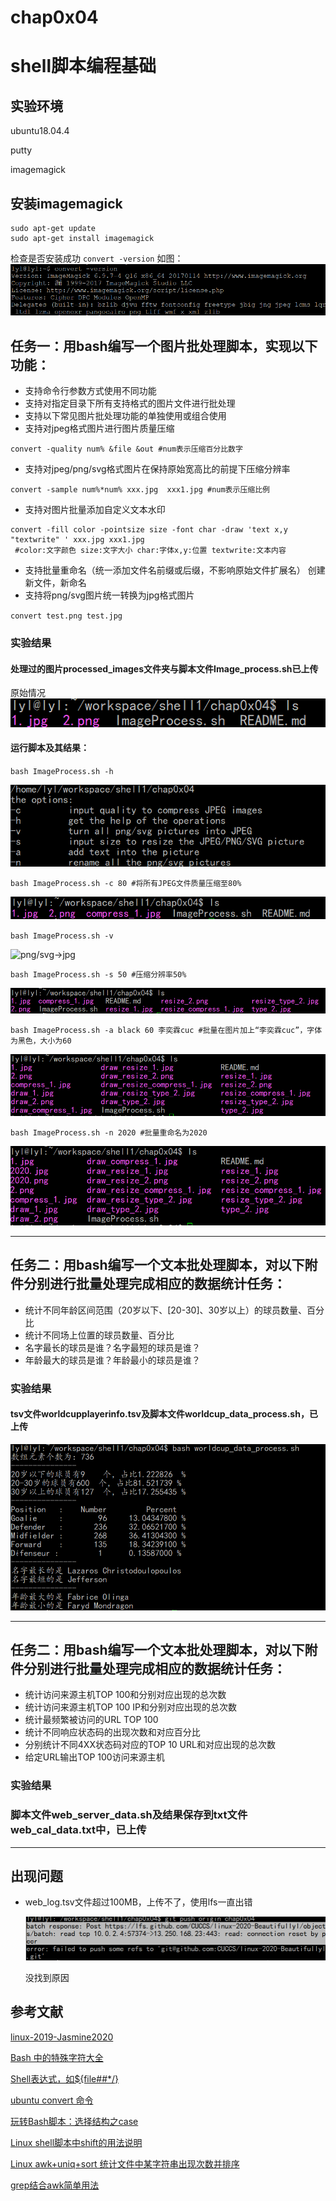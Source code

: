 # chap0x04
# shell脚本编程基础
## 实验环境
ubuntu18.04.4

putty

imagemagick
## 安装imagemagick
``` 
sudo apt-get update 
sudo apt-get install imagemagick
```
检查是否安装成功
`convert -version`
如图：
![安装imagemagick成功](img/安装imagemagick成功.png)
## 任务一：用bash编写一个图片批处理脚本，实现以下功能： 
* 支持命令行参数方式使用不同功能
* 支持对指定目录下所有支持格式的图片文件进行批处理
* 支持以下常见图片批处理功能的单独使用或组合使用 
* 支持对jpeg格式图片进行图片质量压缩
  
`convert -quality num% &file &out #num表示压缩百分比数字`
* 支持对jpeg/png/svg格式图片在保持原始宽高比的前提下压缩分辨率
  
`convert -sample num%*num% xxx.jpg  xxx1.jpg #num表示压缩比例`
* 支持对图片批量添加自定义文本水印

```
convert -fill color -pointsize size -font char -draw 'text x,y "textwrite" ' xxx.jpg xxx1.jpg
 #color:文字颜色 size:文字大小 char:字体x,y:位置 textwrite:文本内容
 ```
* 支持批量重命名（统一添加文件名前缀或后缀，不影响原始文件扩展名）
创建新文件，新命名
* 支持将png/svg图片统一转换为jpg格式图片
  
`convert test.png test.jpg`
### 实验结果
#### 处理过的图片processed_images文件夹与脚本文件Image_process.sh已上传
原始情况
![原始情况](img/原始情况.png)
#### 运行脚本及其结果：

`bash ImageProcess.sh -h`

![-h结果](img/帮助信息结果.png)

`bash ImageProcess.sh -c 80 #将所有JPEG文件质量压缩至80%`

![质量压缩结果](img/压缩结果.png)

`bash ImageProcess.sh -v`

![png/svg->jpg](img/png,svg转jpg.png)

`bash ImageProcess.sh -s 50 #压缩分辨率50%`

![压缩分辨率](img/压缩分辨率.png)

`bash ImageProcess.sh -a black 60 李奕霖cuc #批量在图片加上“李奕霖cuc”，字体为黑色，大小为60`

![批量加入水印](img/批量加入水印.png)

`bash ImageProcess.sh -n 2020 #批量重命名为2020`

![批量重命名](img/批量重命名.png)

***
## 任务二：用bash编写一个文本批处理脚本，对以下附件分别进行批量处理完成相应的数据统计任务： 
* 统计不同年龄区间范围（20岁以下、[20-30]、30岁以上）的球员数量、百分比
* 统计不同场上位置的球员数量、百分比
* 名字最长的球员是谁？名字最短的球员是谁？
* 年龄最大的球员是谁？年龄最小的球员是谁？
### 实验结果
#### tsv文件worldcupplayerinfo.tsv及脚本文件worldcup_data_process.sh，已上传
![世界杯结果](img/世界杯结果.png)
***
## 任务二：用bash编写一个文本批处理脚本，对以下附件分别进行批量处理完成相应的数据统计任务： 
* 统计访问来源主机TOP 100和分别对应出现的总次数
* 统计访问来源主机TOP 100 IP和分别对应出现的总次数
* 统计最频繁被访问的URL TOP 100
* 统计不同响应状态码的出现次数和对应百分比
* 分别统计不同4XX状态码对应的TOP 10 URL和对应出现的总次数
* 给定URL输出TOP 100访问来源主机 
### 实验结果
### 脚本文件web_server_data.sh及结果保存到txt文件web_cal_data.txt中，已上传
***
## 出现问题
* web_log.tsv文件超过100MB，上传不了，使用lfs一直出错

    ![lfs出错](img/lfs出错.png)

     没找到原因
## 参考文献
[linux-2019-Jasmine2020](https://github.com/CUCCS/linux-2019-Jasmine2020/blob/linux4/Lab4_Shell编程/lab4%20shell编程.md)

[Bash 中的特殊字符大全](https://linux.cn/article-5657-1.html)

[Shell表达式，如${file##*/}](https://www.cnblogs.com/-tbd-/p/12055351.html)

[ubuntu convert 命令](https://blog.csdn.net/HUXINY/article/details/87879249)

[玩转Bash脚本：选择结构之case](https://www.cnblogs.com/unclejelly/p/4082049.html)

[Linux shell脚本中shift的用法说明](https://blog.csdn.net/zhu_xun/article/details/24796235?utm_medium=distribute.pc_relevant.none-task-blog-BlogCommendFromBaidu-2&depth_1-utm_source=distribute.pc_relevant.none-task-blog-BlogCommendFromBaidu-2)

[Linux awk+uniq+sort 统计文件中某字符串出现次数并排序](https://www.cnblogs.com/wangbaihan/p/9262296.html)

[grep结合awk简单用法](https://www.cnblogs.com/lcj0703/p/6434653.html)